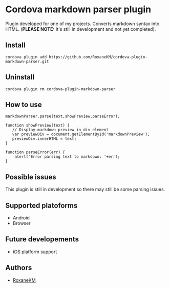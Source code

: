 # Cordova markdown parser plugin

Plugin developed for one of my projects. Converts markdown syntax into HTML. (**PLEASE NOTE:** It's still in development and not yet completed).

## Install
    cordova plugin add https://github.com/RoxaneKM/cordova-plugin-markdown-parser.git

## Uninstall
    cordova plugin rm cordova-plugin-markdown-parser

## How to use

    markdownParser.parse(text,showPreview,parseError);

    function showPreview(text) {
       // Display markdown preview in div element
       var previewDiv = document.getElementById('markdownPreview');
       previewDiv.innerHTML = text;
    }

    function parseError(err) {
        alert('Error parsing text to markdown: '+err);
    }


## Possible issues
This plugin is still in development so there may still be some parsing issues.

## Supported platoforms
* Android
* Browser

## Future developements
* iOS platform support

## Authors
* [RoxaneKM](https://github.com/RoxaneKM)


